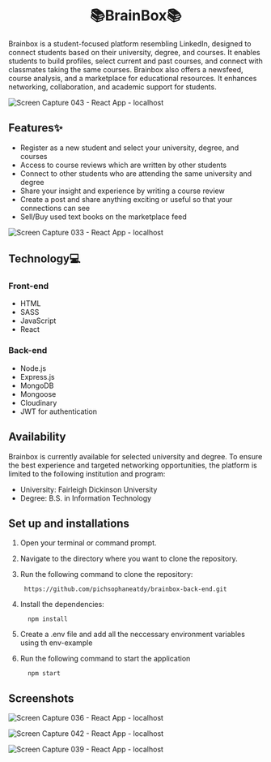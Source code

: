 <h1 align="center">📚BrainBox📚</h1>
<p>Brainbox is a student-focused platform resembling LinkedIn, designed to connect students based on their university, degree, and courses. It enables students to build profiles, select current and past courses, and connect with classmates taking the same courses. Brainbox also offers a newsfeed, course analysis, and a marketplace for educational resources. It enhances networking, collaboration, and academic support for students.</p>

![Screen Capture 043 - React App - localhost](https://github.com/pichsophaneatdy/brainbox-front-end/assets/95105372/7e129029-adb8-405d-9364-c5d5e625e9f4)



## Features✨

<ul>
   <li>Register as a new student and select your university, degree, and courses </li>
   <li>Access to course reviews which are written by other students</li>
   <li>Connect to other students who are attending the same university and degree</li>
   <li>Share your insight and experience by writing a course review</li>
   <li>Create a post and share anything exciting or useful so that your connections can see</li>
   <li>Sell/Buy used text books on the marketplace feed</li>
</ul>

![Screen Capture 033 - React App - localhost](https://github.com/pichsophaneatdy/brainbox-front-end/assets/95105372/eb32e8c8-293b-4277-b1a1-94e355330885)


## Technology💻

### Front-end
<ul>
   <li>HTML</li>
   <li>SASS</li>
   <li>JavaScript</li>
   <li>React</li>
</ul>

### Back-end
<ul>
   <li>Node.js</li>
   <li>Express.js</li>
   <li>MongoDB</li>
   <li>Mongoose</li>
   <li>Cloudinary</li>
   <li>JWT for authentication</li>
</ul>

## Availability

Brainbox is currently available for selected university and degree. To ensure the best experience and targeted networking opportunities, the platform is limited to the following institution and program:

- University: Fairleigh Dickinson University
- Degree: B.S. in Information Technology

## Set up and installations

1. Open your terminal or command prompt.
2. Navigate to the directory where you want to clone the repository.
3. Run the following command to clone the repository:

   ```shell
    https://github.com/pichsophaneatdy/brainbox-back-end.git
4. Install the dependencies:

   ```shell
     npm install
5. Create a .env file and add all the neccessary environment variables using th env-example
6. Run the following command to start the application
   ```shell
     npm start

## Screenshots

![Screen Capture 036 - React App - localhost](https://github.com/pichsophaneatdy/brainbox-front-end/assets/95105372/b3630de1-3524-4b3b-8281-d2d058a599a0)

![Screen Capture 042 - React App - localhost](https://github.com/pichsophaneatdy/brainbox-front-end/assets/95105372/5b54d6d0-a2ae-45b9-8a1f-8d829089fdd9)

![Screen Capture 039 - React App - localhost](https://github.com/pichsophaneatdy/brainbox-front-end/assets/95105372/c01294bc-0700-412f-a67d-d53f8caccd42)



